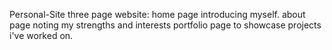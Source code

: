 Personal-Site
three page website:
home page introducing myself.
about page noting my strengths and interests
portfolio page to showcase projects i've worked on.
